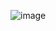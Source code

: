 ![image](https://user-images.githubusercontent.com/115422304/201186838-9f13eddd-dccb-460f-9327-14ea9f20fee2.png)


